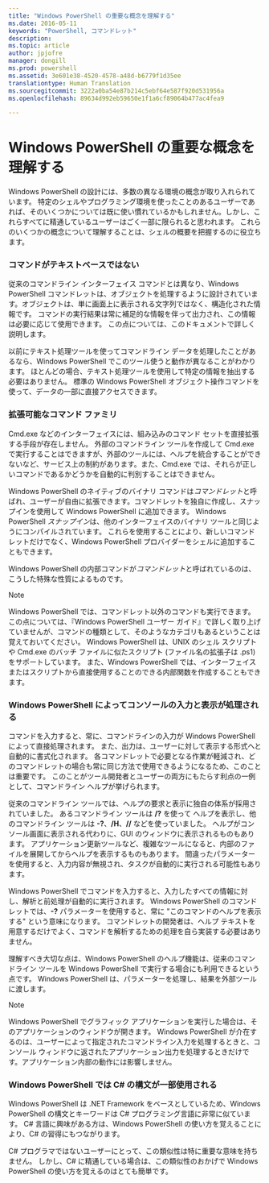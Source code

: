 ```yaml
---
title: "Windows PowerShell の重要な概念を理解する"
ms.date: 2016-05-11
keywords: "PowerShell, コマンドレット"
description: 
ms.topic: article
author: jpjofre
manager: dongill
ms.prod: powershell
ms.assetid: 3e601e38-4520-4578-a48d-b6779f1d35ee
translationtype: Human Translation
ms.sourcegitcommit: 3222a0ba54e87b214c5ebf64e587f920d531956a
ms.openlocfilehash: 89634d992eb59650e1f1a6cf89064b477ac4fea9

---
```


# Windows PowerShell の重要な概念を理解する
Windows PowerShell の設計には、多数の異なる環境の概念が取り入れられています。 特定のシェルやプログラミング環境を使ったことのあるユーザーであれば、そのいくつかについては既に使い慣れているかもしれません。しかし、これらすべてに精通しているユーザーはごく一部に限られると思われます。 これらのいくつかの概念について理解することは、シェルの概要を把握するのに役立ちます。

### コマンドがテキストベースではない
従来のコマンドライン インターフェイス コマンドとは異なり、Windows PowerShell コマンドレットは、オブジェクトを処理するように設計されています。オブジェクトは、単に画面上に表示される文字列ではなく、構造化された情報です。 コマンドの実行結果は常に補足的な情報を伴って出力され、この情報は必要に応じて使用できます。 この点については、このドキュメントで詳しく説明します。

以前にテキスト処理ツールを使ってコマンドライン データを処理したことがあるなら、Windows PowerShell でこのツール使うと動作が異なることがわかります。 ほとんどの場合、テキスト処理ツールを使用して特定の情報を抽出する必要はありません。 標準の Windows PowerShell オブジェクト操作コマンドを使って、データの一部に直接アクセスできます。

### 拡張可能なコマンド ファミリ
Cmd.exe などのインターフェイスには、組み込みのコマンド セットを直接拡張する手段が存在しません。 外部のコマンドライン ツールを作成して Cmd.exe で実行することはできますが、外部のツールには、ヘルプを統合することができないなど、サービス上の制約があります。また、Cmd.exe では、それらが正しいコマンドであるかどうかを自動的に判別することはできません。

Windows PowerShell のネイティブのバイナリ コマンドは*コマンドレット*と呼ばれ、ユーザーが自由に拡張できます。コマンドレットを独自に作成し、スナップインを使用して Windows PowerShell に追加できます。 Windows PowerShell *スナップイン*は、他のインターフェイスのバイナリ ツールと同じようにコンパイルされています。 これらを使用することにより、新しいコマンドレットだけでなく、Windows PowerShell プロバイダーをシェルに追加することもできます。

Windows PowerShell の内部コマンドが*コマンドレット*と呼ばれているのは、こうした特殊な性質によるものです。

> [!NOTE]
> Windows PowerShell では、コマンドレット以外のコマンドも実行できます。 この点については、『Windows PowerShell ユーザー ガイド』で詳しく取り上げていませんが、コマンドの種類として、そのようなカテゴリもあるということは覚えておいてください。 Windows PowerShell は、UNIX のシェル スクリプトや Cmd.exe のバッチ ファイルに似たスクリプト (ファイル名の拡張子は .ps1) をサポートしています。 また、Windows PowerShell では、インターフェイスまたはスクリプトから直接使用することのできる内部関数を作成することもできます。

### Windows PowerShell によってコンソールの入力と表示が処理される
コマンドを入力すると、常に、コマンドラインの入力が Windows PowerShell によって直接処理されます。 また、出力は、ユーザーに対して表示する形式へと自動的に書式化されます。 各コマンドレットで必要となる作業が軽減され、どのコマンドレットの場合も常に同じ方法で使用できるようになるため、このことは重要です。 このことがツール開発者とユーザーの両方にもたらす利点の一例として、コマンドライン ヘルプが挙げられます。

従来のコマンドライン ツールでは、ヘルプの要求と表示に独自の体系が採用されていました。 あるコマンドライン ツールは **/?** を使って ヘルプを表示し、他のコマンドライン ツールは **-?**、**/H**、**//** などを使っていました。 ヘルプがコンソール画面に表示される代わりに、GUI のウィンドウに表示されるものもあります。 アプリケーション更新ツールなど、複雑なツールになると、内部のファイルを展開してからヘルプを表示するものもあります。 間違ったパラメーターを使用すると、入力内容が無視され、タスクが自動的に実行される可能性もあります。

Windows PowerShell でコマンドを入力すると、入力したすべての情報に対し、解析と前処理が自動的に実行されます。 Windows PowerShell のコマンドレットでは、**-?**  パラメーターを使用すると、常に "このコマンドのヘルプを表示する" という意味になります。 コマンドレットの開発者は、ヘルプ テキストを用意するだけでよく、コマンドを解析するための処理を自ら実装する必要はありません。

理解すべき大切な点は、Windows PowerShell のヘルプ機能は、従来のコマンドライン ツールを Windows PowerShell で実行する場合にも利用できるという点です。 Windows PowerShell は、パラメーターを処理し、結果を外部ツールに渡します。

> [!NOTE]
> Windows PowerShell でグラフィック アプリケーションを実行した場合は、そのアプリケーションのウィンドウが開きます。 Windows PowerShell が介在するのは、ユーザーによって指定されたコマンドライン入力を処理するときと、コンソール ウィンドウに返されたアプリケーション出力を処理するときだけです。アプリケーション内部の動作には影響しません。

### Windows PowerShell では C# の構文が一部使用される
Windows PowerShell は .NET Framework をベースとしているため、Windows PowerShell の構文とキーワードは C# プログラミング言語に非常に似ています。 C# 言語に興味がある方は、Windows PowerShell の使い方を覚えることにより、C# の習得にもつながります。

C# プログラマではないユーザーにとって、この類似性は特に重要な意味を持ちません。 しかし、C# に精通している場合は、この類似性のおかげで Windows PowerShell の使い方を覚えるのはとても簡単です。




<!--HONumber=Aug16_HO4-->


